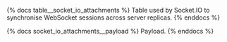 {% docs table__socket_io_attachments %}
Table used by Socket.IO to synchronise WebSocket sessions across server replicas.
{% enddocs %}

{% docs socket_io_attachments__payload %}
Payload.
{% enddocs %}
